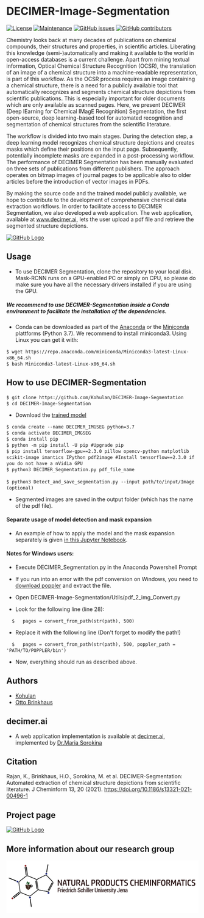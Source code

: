 # DECIMER-Image-Segmentation
[![License](https://img.shields.io/badge/License-MIT%202.0-blue.svg)](https://opensource.org/licenses/MIt)
[![Maintenance](https://img.shields.io/badge/Maintained%3F-yes-blue.svg)](https://GitHub.com/Kohulan/DECIMER-Image-Segmentation/graphs/commit-activity)
[![GitHub issues](https://img.shields.io/github/issues/Kohulan/DECIMER-Image-Segmentation.svg)](https://GitHub.com/Kohulan/DECIMER-Image-Segmentation/issues/)
[![GitHub contributors](https://img.shields.io/github/contributors/Kohulan/DECIMER-Image-Segmentation.svg)](https://GitHub.com/Kohulan/DECIMER-Image-Segmentation/graphs/contributors/)

Chemistry looks back at many decades of publications on chemical compounds, their structures and properties, in scientific articles. Liberating this knowledge (semi-)automatically and making it available to the world in open-access databases is a current challenge. Apart from mining textual information, Optical Chemical Structure Recognition (OCSR), the translation of an image of a chemical structure into a machine-readable representation, is part of this workflow. As the OCSR process requires an image containing a chemical structure, there is a need for a publicly available tool that automatically recognizes and segments chemical structure depictions from scientific publications. This is especially important for older documents which are only available as scanned pages. Here, we present DECIMER (Deep lEarning for Chemical IMagE Recognition) Segmentation, the first open-source, deep learning-based tool for automated recognition and segmentation of chemical structures from the scientific literature.

The workflow is divided into two main stages. During the detection step, a deep learning model recognizes chemical structure depictions and creates masks which define their positions on the input page. Subsequently, potentially incomplete masks are expanded in a post-processing workflow. The performance of DECIMER Segmentation has been manually evaluated on three sets of publications from different publishers. The approach operates on bitmap images of journal pages to be applicable also to older articles before the introduction of vector images in PDFs. 

By making the source code and the trained model publicly available, we hope to contribute to the development of comprehensive chemical data extraction workflows. In order to facilitate access to DECIMER Segmentation, we also developed a web application. The web application, available at www.decimer.ai, lets the user upload a pdf file and retrieve the segmented structure depictions.

[![GitHub Logo](https://github.com/Kohulan/DECIMER-Image-Segmentation/blob/master/Validation/Abstract1.png)](www.decimer.ai)

## Usage
-  To use DECIMER Segmentation, clone the repository to your local disk. Mask-RCNN runs on a GPU-enabled PC or simply on CPU, so please do make sure you have all the necessary drivers installed if you are using the GPU.

##### We recommend to use DECIMER-Segmentation inside a Conda environment to facilitate the installation of the dependencies.
- Conda can be downloaded as part of the [Anaconda](https://www.anaconda.com/) or the [Miniconda](https://conda.io/en/latest/miniconda.html) plattforms (Python 3.7). We recommend to install miniconda3. Using Linux you can get it with:
```
$ wget https://repo.anaconda.com/miniconda/Miniconda3-latest-Linux-x86_64.sh
$ bash Miniconda3-latest-Linux-x86_64.sh
```
## How to use DECIMER-Segmentation

```
$ git clone https://github.com/Kohulan/DECIMER-Image-Segmentation
$ cd DECIMER-Image-Segmentation
```
- Download the [trained model](https://storage.googleapis.com/mrcnn-weights/mask_rcnn_molecule.h5)
```
$ conda create --name DECIMER_IMGSEG python=3.7
$ conda activate DECIMER_IMGSEG
$ conda install pip
$ python -m pip install -U pip #Upgrade pip
$ pip install tensorflow-gpu==2.3.0 pillow opencv-python matplotlib scikit-image imantics IPython pdf2image #Install tensorflow==2.3.0 if you do not have a nVidia GPU
$ python3 DECIMER_Segmentation.py pdf_file_name 

$ python3 Detect_and_save_segmentation.py --input path/to/input/Image (optional)
```
- Segmented images are saved in the output folder (which has the name of the pdf file).

#### Separate usage of model detection and mask expansion

- An example of how to apply the model and the mask expansion separately is given [in this Jupyter Notebook](https://github.com/Kohulan/DECIMER-Image-Segmentation/blob/master/DECIMER_Segmentation_notebook.ipynb).

#### Notes for Windows users:

- Execute DECIMER_Segmentation.py in the Anaconda Powershell Prompt


- If you run into an error with the pdf conversion on Windows, you need to [download poppler](http://blog.alivate.com.au/poppler-windows/) and extract the file.
- Open DECIMER-Image-Segmentation/Utils/pdf_2_img_Convert.py
  
- Look for the following line (line 28):

```
  $   pages = convert_from_path(str(path), 500)
```
- Replace it with the following line (Don't forget to modify the path!)
```
  $   pages = convert_from_path(str(path), 500, poppler_path = 'PATH/TO/POPPLER/bin')
```
- Now, everything should run as described above.




  
  
## Authors 
- [Kohulan](https://github.com/Kohulan)
- [Otto Brinkhaus](https://github.com/OBrink)

## decimer.ai

- A web application implementation is available at [decimer.ai](http://www.decimer.ai), implemented by [Dr.Maria Sorokina](https://github.com/mSorok)

## Citation
Rajan, K., Brinkhaus, H.O., Sorokina, M. et al. DECIMER-Segmentation: Automated extraction of chemical structure depictions from scientific literature. J Cheminform 13, 20 (2021). https://doi.org/10.1186/s13321-021-00496-1

## Project page

[![GitHub Logo](https://github.com/Kohulan/DECIMER-Image-to-SMILES/raw/master/assets/DECIMER.gif)](https://kohulan.github.io/Decimer-Official-Site/)
## More information about our research group

[![GitHub Logo](https://github.com/Kohulan/DECIMER-Image-to-SMILES/blob/master/assets/CheminfGit.png?raw=true)](https://cheminf.uni-jena.de)
